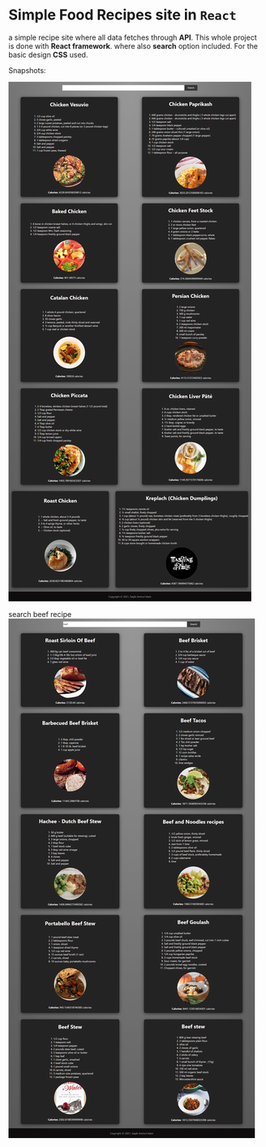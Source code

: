 # Simple Food Recipes site in `React`

a simple recipe site where all data fetches through **API**. This whole project is done with **React framework**. where also **search** option included. For the basic design **CSS** used.

Snapshots:

![Image](./snapshot/food-reacipe.png "First Page")

search beef recipe
![Image](./snapshot/beef-food-recipe.png "Beef Racipe page after search")
